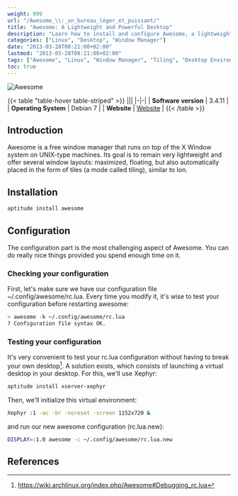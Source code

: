 ```yaml
---
weight: 999
url: "/Awesome_\\:_un_bureau_léger_et_puissant/"
title: "Awesome: A Lightweight and Powerful Desktop"
description: "Learn how to install and configure Awesome, a lightweight and powerful tiling window manager for Linux."
categories: ["Linux", "Desktop", "Window Manager"]
date: "2013-03-28T08:21:00+02:00"
lastmod: "2013-03-28T08:21:00+02:00"
tags: ["Awesome", "Linux", "Window Manager", "Tiling", "Desktop Environment"]
toc: true
---
```


![Awesome](/images/awesome_logo.avif)

{{< table "table-hover table-striped" >}}
|||
|-|-|
| **Software version** | 3.4.11 |
| **Operating System** | Debian 7 |
| **Website** | [Website](https://awesome.naquadah.org) |
{{< /table >}}

## Introduction

Awesome is a free window manager that runs on top of the X Window system on UNIX-type machines. Its goal is to remain very lightweight and offer several window layouts: maximized, floating, but also automatically placed in the form of tiles (a mode called tiling), similar to Ion.

## Installation

```bash
aptitude install awesome
```

## Configuration

The configuration part is the most challenging aspect of Awesome. You can do really nice things provided you spend enough time on it.

### Checking your configuration

First, let's make sure we have our configuration file ~/.config/awesome/rc.lua. Every time you modify it, it's wise to test your configuration before restarting awesome:

```bash
> awesome -k ~/.config/awesome/rc.lua
? Configuration file syntax OK.
```

### Testing your configuration

It's very convenient to test your rc.lua configuration without having to break your own desktop[^1]. A solution exists, which consists of launching a virtual desktop in your desktop. For this, we'll use Xephyr:

```bash
aptitude install xserver-xephyr
```

Then, we'll initialize this virtual environment:

```bash
Xephyr :1 -ac -br -noreset -screen 1152x720 &
```

and run our new awesome configuration (rc.lua.new):

```bash
DISPLAY=:1.0 awesome -c ~/.config/awesome/rc.lua.new
```

## References

[^1]: https://wiki.archlinux.org/index.php/Awesome#Debugging_rc.lua
